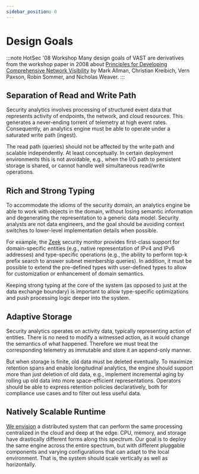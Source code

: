 ```yaml
---
sidebar_position: 0
---
```


# Design Goals

:::note HotSec '08 Workshop
Many design goals of VAST are derivatives from the workshop paper in 2008 about
[Principles for Developing Comprehensive Network Visibility][hotsec08] by Mark
Allman, Christian Kreibich, Vern Paxson, Robin Sommer, and Nicholas Weaver.
:::

[hotsec08]: https://www.icir.org/mallman/papers/awareness-hotsec08.pdf

## Separation of Read and Write Path

Security analytics involves processing of structured event data that represents
activity of endpoints, the network, and cloud resources. This generates a
never-ending torrent of telemetry at high event rates. Consequently, an
analytics engine must be able to operate under a saturated write path (ingest).

The read path (queries) should not be affected by the write path and scalable
independently. At least conceptually. In certain deployment environments this is
not avoidable, e.g., when the I/O path to persistent storage is shared, or
cannot handle well simultaneous read/write operations.

## Rich and Strong Typing

To accommodate the idioms of the security domain, an analytics engine be able to
work with objects in the domain, without losing semantic information and
degenerating the representation to a generic data model. Security analysts are
not data engineers, and the goal should be avoiding context switches to
lower-level implementation details when possible.

For example, the [Zeek](https://zeek.org) security monitor provides first-class
support for domain-specific entities (e.g., native representation of IPv4 and
IPv6 addresses) and type-specific operations (e.g., the ability to perform top-k
prefix search to answer subnet membership queries). In addition, it must be
possible to extend the pre-defined types with user-defined types to allow for
customization or enhancement of domain semantics.

Keeping strong typing at the core of the system (as opposed to just at the data
exchange boundary) is important to allow type-specific optimizations and push
processing logic deeper into the system.

## Adaptive Storage

Security analytics operates on activity data, typically representing action of
entities. There is no need to modify a witnessed action, as it would change the
semantics of what happened. Therefore we must treat the corresponding telemetry
as immutable and store it an append-only manner.

But when storage is finite, old data must be deleted eventually. To maximize
retention spans and enable longitudinal analytics, the engine should support
more than just deletion of old data, e.g., implement incremental aging by
rolling up old data into more space-efficient representations. Operators should
be able to express retention policies declaratively, both for compliance use
cases and to filter out less useful data.

## Natively Scalable Runtime

[We envision](/docs/about-vast/vision) a distributed system that can perform the
same processing centralized in the cloud and deep at the edge. CPU, memory, and
storage have drastically different forms along this spectrum. Our goal is to
deploy the same engine across the entire spectrum, but with different pluggable
components and varying configurations that can adapt to the local environment.
That is, the system should scale vertically as well as horizontally.
